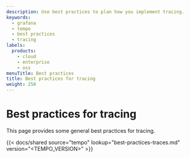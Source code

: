 ```yaml
---
description: Use best practices to plan how you implement tracing.
keywords:
  - grafana
  - tempo
  - best practices
  - tracing
labels:
  products:
    - cloud
    - enterprise
    - oss
menuTitle: Best practices
title: Best practices for tracing
weight: 250
---
```


# Best practices for tracing

This page provides some general best practices for tracing.

[//]: # 'Shared content for best practices for traces'
[//]: # 'This content is located in /tempo/docs/sources/shared/best-practices-traces.md'

{{< docs/shared source="tempo" lookup="best-practices-traces.md" version="<TEMPO_VERSION>" >}}
